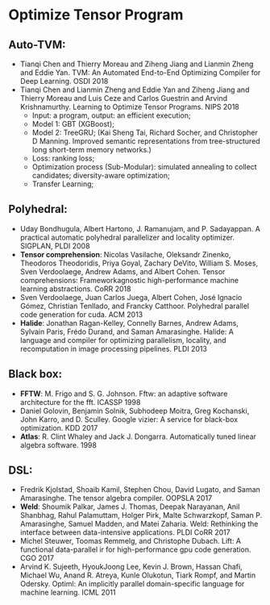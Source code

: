 # Optimize Tensor Program

## Auto-TVM:
- Tianqi Chen and Thierry Moreau and Ziheng Jiang and Lianmin Zheng and Eddie Yan. TVM: An Automated End-to-End Optimizing Compiler for Deep Learning. OSDI 2018
- Tianqi Chen and Lianmin Zheng and Eddie Yan and Ziheng Jiang and Thierry Moreau and Luis Ceze and Carlos Guestrin and Arvind Krishnamurthy. Learning to Optimize Tensor Programs. NIPS 2018
	- Input: a program, output: an efficient execution;
	- Model 1: GBT (XGBoost);
	- Model 2: TreeGRU; (Kai Sheng Tai, Richard Socher, and Christopher D Manning. Improved semantic representations from tree-structured long short-term memory networks.)
	- Loss: ranking loss;
	- Optimization process (Sub-Modular): simulated annealing to collect candidates; diversity-aware optimization;
	- Transfer Learning;

## Polyhedral:
- Uday Bondhugula, Albert Hartono, J. Ramanujam, and P. Sadayappan. A practical automatic polyhedral parallelizer and locality optimizer. SIGPLAN, PLDI 2008
- **Tensor comprehension**: Nicolas Vasilache, Oleksandr Zinenko, Theodoros Theodoridis, Priya Goyal, Zachary DeVito, William S. Moses, Sven Verdoolaege, Andrew Adams, and Albert Cohen. Tensor comprehensions: Frameworkagnostic high-performance machine learning abstractions. CoRR 2018
- Sven Verdoolaege, Juan Carlos Juega, Albert Cohen, José Ignacio Gómez, Christian Tenllado, and Francky Catthoor. Polyhedral parallel code generation for cuda. ACM 2013
- **Halide**: Jonathan Ragan-Kelley, Connelly Barnes, Andrew Adams, Sylvain Paris, Frédo Durand, and Saman Amarasinghe. Halide: A language and compiler for optimizing parallelism, locality, and recomputation in image processing pipelines. PLDI 2013

## Black box:
- **FFTW**: M. Frigo and S. G. Johnson. Fftw: an adaptive software architecture for the fft. ICASSP 1998
-  Daniel Golovin, Benjamin Solnik, Subhodeep Moitra, Greg Kochanski, John Karro, and D. Sculley. Google vizier: A service for black-box optimization. KDD 2017
- **Atlas**: R. Clint Whaley and Jack J. Dongarra. Automatically tuned linear algebra software. 1998

## DSL:
- Fredrik Kjolstad, Shoaib Kamil, Stephen Chou, David Lugato, and Saman Amarasinghe. The tensor algebra compiler. OOPSLA 2017
- **Weld**: Shoumik Palkar, James J. Thomas, Deepak Narayanan, Anil Shanbhag, Rahul Palamuttam, Holger Pirk, Malte Schwarzkopf, Saman P. Amarasinghe, Samuel Madden, and Matei Zaharia. Weld: Rethinking the interface between data-intensive applications. PLDI CoRR 2017
- Michel Steuwer, Toomas Remmelg, and Christophe Dubach. Lift: A functional data-parallel ir for high-performance gpu code generation. CGO 2017
- Arvind K. Sujeeth, HyoukJoong Lee, Kevin J. Brown, Hassan Chafi, Michael Wu, Anand R. Atreya, Kunle Olukotun, Tiark Rompf, and Martin Odersky. Optiml: An implicitly parallel domain-specific language for machine learning. ICML 2011
